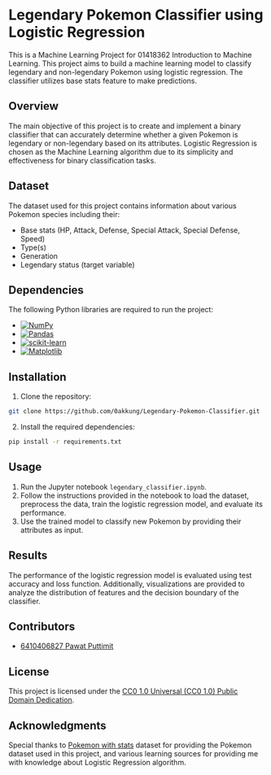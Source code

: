 # Legendary Pokemon Classifier using Logistic Regression

This is a Machine Learning Project for 01418362 Introduction to Machine Learning. This project aims to build a machine learning model to classify legendary and non-legendary Pokemon using logistic regression. The classifier utilizes base stats feature to make predictions.

## Overview

The main objective of this project is to create and implement a binary classifier that can accurately determine whether a given Pokemon is legendary or non-legendary based on its attributes. Logistic Regression is chosen as the Machine Learning algorithm due to its simplicity and effectiveness for binary classification tasks.

## Dataset

The dataset used for this project contains information about various Pokemon species including their:

- Base stats (HP, Attack, Defense, Special Attack, Special Defense, Speed)
- Type(s)
- Generation
- Legendary status (target variable)

## Dependencies

The following Python libraries are required to run the project:

- [![NumPy][NumPy.org]][NumPy-url]
- [![Pandas][Pandas.org]][Pandas-url]
- [![scikit-learn][scikit-learn.org]][sk-learn-url]
- [![Matplotlib][Matplotlib.org]][Matplotlib-url] 

## Installation

1. Clone the repository:
```sh
git clone https://github.com/0akkung/Legendary-Pokemon-Classifier.git
```

2. Install the required dependencies:
```sh
pip install -r requirements.txt
```

## Usage

1. Run the Jupyter notebook `legendary_classifier.ipynb`.
2. Follow the instructions provided in the notebook to load the dataset, preprocess the data, train the logistic regression model, and evaluate its performance.
3. Use the trained model to classify new Pokemon by providing their attributes as input.

## Results

The performance of the logistic regression model is evaluated using test accuracy and loss function. Additionally, visualizations are provided to analyze the distribution of features and the decision boundary of the classifier.

## Contributors

- [6410406827 Pawat Puttimit](https://github.com/0akkung)

## License

This project is licensed under the [CC0 1.0 Universal (CC0 1.0) Public Domain Dedication](https://creativecommons.org/publicdomain/zero/1.0/).

## Acknowledgments

Special thanks to [Pokemon with stats](https://www.kaggle.com/datasets/abcsds/pokemon) dataset for providing the Pokemon dataset used in this project, and various learning sources for providing me with knowledge about Logistic Regression algorithm.

<!-- MARKDOWN LINKS & IMAGES -->
[NumPy.org]: https://img.shields.io/badge/numpy-%23013243.svg?style=for-the-badge&logo=numpy&logoColor=white
[NumPy-url]: https://numpy.org/
[Pandas.org]: https://img.shields.io/badge/pandas-%23150458.svg?style=for-the-badge&logo=pandas&logoColor=white
[Pandas-url]: https://pandas.pydata.org/
[scikit-learn.org]: https://img.shields.io/badge/scikit--learn-%23F7931E.svg?style=for-the-badge&logo=scikit-learn&logoColor=white
[sk-learn-url]: https://scikit-learn.org/
[Matplotlib.org]: https://img.shields.io/badge/Matplotlib-%23ffffff.svg?style=for-the-badge&logo=Matplotlib&logoColor=black
[Matplotlib-url]: https://matplotlib.org/